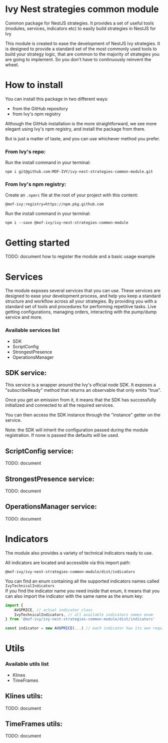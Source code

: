 # Ivy Nest strategies common module

Common package for NestJS strategies. It provides a set of useful tools (modules, services, indicators etc) to easily build strategies in NestJS for Ivy

This module is created to ease the development of NestJS Ivy strategies. It is designed to provide a standard set of the most commonly used tools to build your strategy logic, that are common to the majority of strategies you are going to implement. So you don't have to continuously reinvent the wheel.

# How to install

You can install this package in two different ways:

- from the GitHub repository
- from Ivy's npm registry

Although the GitHub installation is the more straightforward, we see more elegant using Ivy's npm registry, and install the package from there.

But is just a matter of taste, and you can use whichever method you prefer.

### From Ivy's repo:

Run the install command in your terminal:

```
npm i git@github.com:MOF-IVY/ivy-nest-strategies-common-module.git
```

### From Ivy's npm registry:

Create an `.npmrc` file at the root of your project with this content:

```
@mof-ivy:registry=https://npm.pkg.github.com
```

Run the install command in your terminal:

```
npm i --save @mof-ivy/ivy-nest-strategies-common-module
```

# Getting started

TODO: document how to register the module and a basic usage example

# Services

The module exposes several services that you can use. These services are designed to ease your development process, and help you keep a standard structure and workflow across all your strategies. By providing you with a standard set of tools and procedures for performing repetitive tasks. Live getting configurations, managing orders, interacting with the pump/dump service and more.

### Available services list

- SDK
- ScriptConfig
- StrongestPresence
- OperationsManager

## SDK service:

This service is a wrapper around the Ivy's official node SDK. It exposes a "subscribeReady" method that returns an observable that only emits "true".

Once you get an emission from it, it means that the SDK has successfully initialized and connected to all the required services.

You can then access the SDK instance through the "instance" getter on the service.

Note: the SDK will inherit the configuration passed during the module registration. If none is passed the defaults will be used.

## ScriptConfig service:

TODO: document

## StrongestPresence service:

TODO: document

## OperationsManager service:

TODO: document

# Indicators

The module also provides a variety of technical indicators ready to use.

All indicators are located and accessible via this import path:

```
@mof-ivy/ivy-nest-strategies-common-module/dist/indicators
```

You can find an enum containing all the supported indicators names called `IvyTechnicalIndicators`<br>
If you find the indicator name you need inside that enum, it means that you can also import the indicator with the same name as the enum key:

```ts
import {
    AVGPRICE, // actual indicator class
    IvyTechnicalIndicators, // all available indicators names enum
} from '@mof-ivy/ivy-nest-strategies-common-module/dist/indicators'

const indicator = new AVGPRICE(...) // each indicator has its own required configs
```

# Utils

### Available utils list

- Klines
- TimeFrames

## Klines utils:

TODO: document

## TimeFrames utils:

TODO: document

